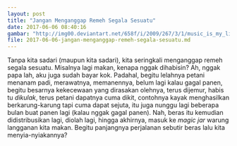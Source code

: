 ```yaml
---
layout: post
title: "Jangan Menganggap Remeh Segala Sesuatu"
date: 2017-06-06 08:40:16
gambar: "http://img00.deviantart.net/658f/i/2009/267/3/1/music_is_my_life_2_by_lietingadiena.jpg"
file: 2017-06-06-jangan-menganggap-remeh-segala-sesuatu.md
---
```


Tanpa kita sadari (maupun kita sadari), kita seringkali menganggap remeh segala sesuatu. Misalnya lagi makan, kenapa nggak dihabisin? Ah, nggak papa lah, aku juga sudah bayar kok. Padahal, begitu lelahnya petani menanam padi, merawatnya, memanennya, belum lagi kalau gagal panen, begitu besarnya kekecewaan yang dirasakan olehnya, terus dijemur, habis tu _dikulak_, terus petani dapatnya cuma dikit, contohnya kayak menghasilkan berkarung-karung tapi cuma dapat sejuta, itu juga nunggu lagi beberapa bulan buat panen lagi (kalau nggak gagal panen). Nah, beras itu kemudian didistribusikan lagi, diolah lagi, hingga akhirnya, masuk ke _magic jar_ warung langganan kita makan. Begitu panjangnya perjalanan sebutir beras lalu kita menyia-nyiakannya?